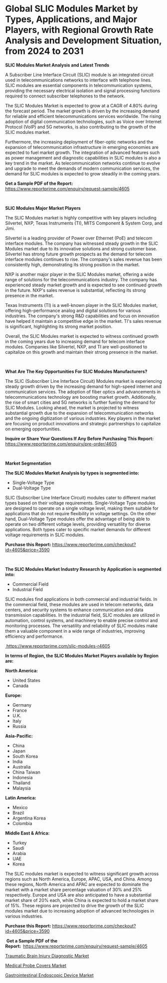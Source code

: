 <p><h1>Global SLIC Modules Market by Types, Applications, and Major Players, with Regional Growth Rate Analysis and Development Situation, from 2024 to 2031</h1></p><p><strong>SLIC Modules Market Analysis and Latest Trends</strong></p>
<p><p>A Subscriber Line Interface Circuit (SLIC) module is an integrated circuit used in telecommunications networks to interface with telephone lines. SLIC modules are essential components in telecommunication systems, providing the necessary electrical isolation and signal processing functions required to connect subscriber telephones to the network.</p><p>The SLIC Modules Market is expected to grow at a CAGR of 4.80% during the forecast period. The market growth is driven by the increasing demand for reliable and efficient telecommunications services worldwide. The rising adoption of digital communication technologies, such as Voice over Internet Protocol (VoIP) and 5G networks, is also contributing to the growth of the SLIC modules market.</p><p>Furthermore, the increasing deployment of fiber-optic networks and the expansion of telecommunication infrastructure in emerging economies are expected to fuel market growth. The integration of advanced features such as power management and diagnostic capabilities in SLIC modules is also a key trend in the market. As telecommunication networks continue to evolve and upgrade to meet the demands of modern communication services, the demand for SLIC modules is expected to grow steadily in the coming years.</p></p>
<p><strong>Get a Sample PDF of the Report:&nbsp;</strong> <a href="https://www.reportprime.com/enquiry/request-sample/4605">https://www.reportprime.com/enquiry/request-sample/4605</a></p>
<p>&nbsp;</p>
<p><strong>SLIC Modules Major Market Players</strong></p>
<p><p>The SLIC Modules market is highly competitive with key players including Silvertel, NXP, Texas Instruments (TI), MITS Component & System Corp, and Jimi. </p><p>Silvertel is a leading provider of Power over Ethernet (PoE) and telecom interface modules. The company has witnessed steady growth in the SLIC Modules market due to its innovative solutions and strong customer base. Silvertel has strong future growth prospects as the demand for telecom interface modules continues to rise. The company's sales revenue has been consistently high, demonstrating its strong position in the market.</p><p>NXP is another major player in the SLIC Modules market, offering a wide range of solutions for the telecommunications industry. The company has experienced steady market growth and is expected to see continued growth in the future. NXP's sales revenue is substantial, reflecting its strong presence in the market.</p><p>Texas Instruments (TI) is a well-known player in the SLIC Modules market, offering high-performance analog and digital solutions for various industries. The company's strong R&D capabilities and focus on innovation have helped it maintain a competitive edge in the market. TI's sales revenue is significant, highlighting its strong market position.</p><p>Overall, the SLIC Modules market is expected to witness continued growth in the coming years due to increasing demand for telecom interface modules. Companies like Silvertel, NXP, and TI are well-positioned to capitalize on this growth and maintain their strong presence in the market.</p></p>
<p>&nbsp;</p>
<p><strong>What Are The Key Opportunities For SLIC Modules Manufacturers?</strong></p>
<p><p>The SLIC (Subscriber Line Interface Circuit) Modules market is experiencing steady growth driven by the increasing demand for high-speed internet and communication services. The adoption of fiber optics and advancements in telecommunications technology are boosting market growth. Additionally, the rise of smart cities and 5G networks is further fueling the demand for SLIC Modules. Looking ahead, the market is projected to witness substantial growth due to the expansion of telecommunication networks and the ongoing digitization of various industries. Key players in the market are focusing on product innovations and strategic partnerships to capitalize on emerging opportunities.</p></p>
<p><strong>Inquire or Share Your Questions If Any Before Purchasing This Report:</strong> <a href="https://www.reportprime.com/enquiry/pre-order/4605">https://www.reportprime.com/enquiry/pre-order/4605</a></p>
<p>&nbsp;</p>
<p><strong>Market Segmentation</strong></p>
<p><strong>The SLIC Modules Market Analysis by types is segmented into:</strong></p>
<p><ul><li>Single-Voltage Type</li><li>Dual-Voltage Type</li></ul></p>
<p><p>SLIC (Subscriber Line Interface Circuit) modules cater to different market types based on their voltage requirements. Single-Voltage Type modules are designed to operate on a single voltage level, making them suitable for applications that do not require flexibility in voltage settings. On the other hand, Dual-Voltage Type modules offer the advantage of being able to operate on two different voltage levels, providing versatility for diverse applications. Both types cater to specific market demands for different voltage requirements in SLIC modules.</p></p>
<p><strong>Purchase this Report:&nbsp;</strong><a href="https://www.reportprime.com/checkout?id=4605&price=3590">https://www.reportprime.com/checkout?id=4605&price=3590</a></p>
<p>&nbsp;</p>
<p><strong>The SLIC Modules Market Industry Research by Application is segmented into:</strong></p>
<p><ul><li>Commercial Field</li><li>Industrial Field</li></ul></p>
<p><p>SLIC modules find applications in both commercial and industrial fields. In the commercial field, these modules are used in telecom networks, data centers, and security systems to enhance communication and data transmission capabilities. In the industrial field, SLIC modules are utilized in automation, control systems, and machinery to enable precise control and monitoring processes. The versatility and reliability of SLIC modules make them a valuable component in a wide range of industries, improving efficiency and performance.</p></p>
<p><a href="https://www.reportprime.com/slic-modules-r4605">&nbsp;https://www.reportprime.com/slic-modules-r4605</a></p>
<p><strong>In terms of Region, the SLIC Modules Market Players available by Region are:</strong></p>
<p>
    <p> <strong> North America: </strong>
        <ul>
            <li>United States</li>
            <li>Canada</li>
        </ul>
        </p> 
    <p> <strong> Europe: </strong>
        <ul>
            <li>Germany</li>
            <li>France</li>
            <li>U.K.</li>
            <li>Italy</li>
            <li>Russia</li>
        </ul>
        </p> 
    <p> <strong> Asia-Pacific: </strong>
        <ul>
            <li>China</li>
            <li>Japan</li>
            <li>South Korea</li>
            <li>India</li>
            <li>Australia</li>
            <li>China Taiwan</li>
            <li>Indonesia</li>
            <li>Thailand</li>
            <li>Malaysia</li>
        </ul>
        </p> 
    <p> <strong> Latin America: </strong>
        <ul>
            <li>Mexico</li>
            <li>Brazil</li>
            <li>Argentina Korea</li>
            <li>Colombia</li>
        </ul>
        </p> 
    <p> <strong> Middle East & Africa: </strong>
        <ul>
            <li>Turkey</li>
            <li>Saudi</li>
            <li>Arabia</li>
            <li>UAE</li>
            <li>Korea</li>
        </ul>
    </p>
    </p>
<p><p>The SLIC modules market is expected to witness significant growth across regions such as North America, Europe, APAC, USA, and China. Among these regions, North America and APAC are expected to dominate the market with a market share percentage valuation of 30% and 25% respectively. Europe and USA are also anticipated to have a substantial market share of 20% each, while China is expected to hold a market share of 15%. These regions are projected to drive the growth of the SLIC modules market due to increasing adoption of advanced technologies in various industries.</p></p>
<p><strong>Purchase this Report: </strong><a href="https://www.reportprime.com/checkout?id=4605&price=3590">https://www.reportprime.com/checkout?id=4605&price=3590</a></p>
<p>&nbsp;<strong>Get a Sample PDF of the Report:&nbsp;&nbsp;</strong><a href="https://www.reportprime.com/enquiry/request-sample/4605">https://www.reportprime.com/enquiry/request-sample/4605</a></p>
<p><strong></strong></p>
<p><p><a href="https://issuu.com/reportprime-2/docs/traumatic-brain-injury-diagnostic-market-size-2030">Traumatic Brain Injury Diagnostic Market</a></p><p><a href="https://issuu.com/reportprime-2/docs/medical-probe-covers-market-size-2030.pptx">Medical Probe Covers Market</a></p><p><a href="https://issuu.com/reportprime-2/docs/gastrointestinal-endoscopic-device-market-size-203">Gastrointestinal Endoscopic Device Market</a></p></p>